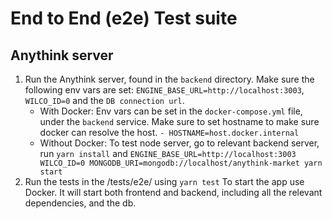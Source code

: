 # End to End (e2e) Test suite

## Anythink server

1. Run the Anythink server, found in the `backend` directory. Make sure the following env vars are set: `ENGINE_BASE_URL=http://localhost:3003`, `WILCO_ID=0` and the `DB connection url`.
   - With Docker: Env vars can be set in the `docker-compose.yml` file, under the `backend` service. Make sure to set hostname to make sure docker can resolve the host. `- HOSTNAME=host.docker.internal`
   - Without Docker: To test node server, go to relevant backend server, run `yarn install` and `ENGINE_BASE_URL=http://localhost:3003 WILCO_ID=0 MONGODB_URI=mongodb://localhost/anythink-market yarn start`
2. Run the tests in the /tests/e2e/ using `yarn test`
   To start the app use Docker. It will start both frontend and backend, including all the relevant dependencies, and the db.
